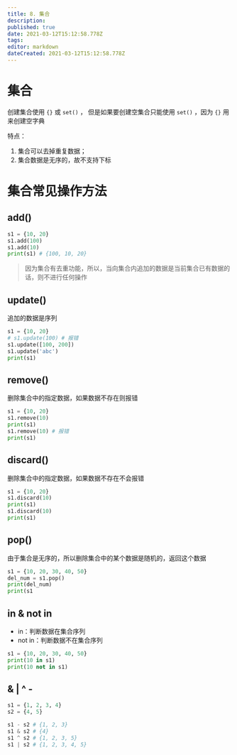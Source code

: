 ```yaml
---
title: 8. 集合
description: 
published: true
date: 2021-03-12T15:12:58.778Z
tags: 
editor: markdown
dateCreated: 2021-03-12T15:12:58.778Z
---
```


# 集合

创建集合使⽤ `{}` 或 `set()` ， 但是如果要创建空集合只能使⽤ `set()` ，因为 `{}` ⽤来创建空字典

特点：
1. 集合可以去掉重复数据；
2. 集合数据是⽆序的，故不⽀持下标

# 集合常⻅操作⽅法

## add()

```python
s1 = {10, 20}
s1.add(100)
s1.add(10)
print(s1) # {100, 10, 20}
```

> 因为集合有去重功能，所以，当向集合内追加的数据是当前集合已有数据的话，则不进⾏任何操作

## update()

追加的数据是序列

```python
s1 = {10, 20}
# s1.update(100) # 报错
s1.update([100, 200])
s1.update('abc')
print(s1)
```

## remove()

删除集合中的指定数据，如果数据不存在则报错

```python
s1 = {10, 20}
s1.remove(10)
print(s1)
s1.remove(10) # 报错
print(s1)
```

## discard()

删除集合中的指定数据，如果数据不存在不会报错

```python
s1 = {10, 20}
s1.discard(10)
print(s1)
s1.discard(10)
print(s1)
```

## pop()

由于集合是无序的，所以删除集合中的某个数据是随机的，返回这个数据

```python
s1 = {10, 20, 30, 40, 50}
del_num = s1.pop()
print(del_num)
print(s1
```


## in & not in

- in：判断数据在集合序列
- not in：判断数据不在集合序列

```python
s1 = {10, 20, 30, 40, 50}
print(10 in s1)
print(10 not in s1)
```

## & | ^ -

```python
s1 = {1, 2, 3, 4}
s2 = {4, 5}

s1 - s2 # {1, 2, 3}
s1 & s2 # {4}
s1 ^ s2 # {1, 2, 3, 5}
s1 | s2 # {1, 2, 3, 4, 5}
```

